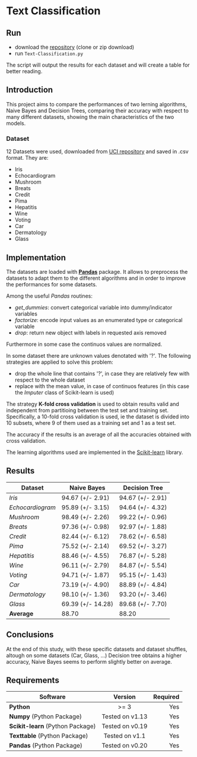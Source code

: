 # Text Classification

## Run
- download the [repository](https://github.com/AlessandroSoci/Naive-Bayes-vs-Decision-Tree/archive/master.zip) (clone or zip download)
- run `Text-Classification.py`

The script will output the results for each dataset and will create a table for better reading.

## Introduction
This project aims to compare the performances of two lerning algorithms, Naive Bayes and Decision Trees, comparing their accuracy with respect to many different datasets, showing the main characteristics of the two models. 

### Dataset
12 Datasets were used, downloaded from [UCI repository](https://archive.ics.uci.edu/ml/datasets.html) and saved in .csv format. They are:
- Iris
- Echocardiogram
- Mushroom
- Breats
- Credit
- Pima
- Hepatitis
- Wine
- Voting
- Car
- Dermatology
- Glass

## Implementation
The datasets are loaded with [**Pandas**](https://pandas.pydata.org/) package. It allows to preprocess the datasets to adapt them to the different algorithms and in order to improve the performances for some datasets. 

Among the useful *Pandas* routines:
- *get_dummies*: convert categorical variable into dummy/indicator variables
- *factorize*: encode input values as an enumerated type or categorical variable
- *drop*: return new object with labels in requested axis removed

Furthermore in some case the continuos values are normalized.

In some dataset there are unknown values denotated with '?'. 
The following strategies are applied to solve this problem:
- drop the whole line that contains '?', in case they are relatively few with respect to the whole dataset
- replace with the mean value, in case of continuos features (in this case the *Imputer* class of Scikit-learn is used)

The strategy **K-fold cross validation** is used to obtain results valid and independent from partitioing between the test set and training set.
Specifically, a 10-fold cross validation is used, ie the dataset is divided into 10 subsets, where 9 of them used as a training set and 1 as a test set. 

The accuracy if the results is an average of all the accuracies obtained with cross validation.

The learning algorithms used are implemented in the [Scikit-learn](http://scikit-learn.org/stable/) library.

## Results

|    Dataset         |   Naive Bayes    |   Decision Tree   |
|--------------------|------------------|-------------------|
| *Iris*             | 94.67 (+/- 2.91) | 94.67 (+/- 2.91)  |
| *Echocardiogram*   | 95.89 (+/- 3.15) | 94.64 (+/- 4.32)  |
| *Mushroom*         | 98.49 (+/- 2.26) | 99.22 (+/- 0.96)  |
| *Breats*           | 97.36 (+/- 0.98) | 92.97 (+/- 1.88)  |
| *Credit*           | 82.44 (+/- 6.12) | 78.62 (+/- 6.58)  |
| *Pima*             | 75.52 (+/- 2.14) | 69.52 (+/- 3.27)  |
| *Hepatitis*        | 88.46 (+/- 4.55) | 76.87 (+/- 5.28)  |
| *Wine*             | 96.11 (+/- 2.79) | 84.87 (+/- 5.54)  |
| *Voting*           | 94.71 (+/- 1.87) | 95.15 (+/- 1.43)  |
| *Car*              | 73.19 (+/- 4.90) | 88.89 (+/- 4.84)  |
| *Dermatology*      | 98.10 (+/- 1.36) | 93.20 (+/- 3.46)  |
| *Glass*            | 69.39 (+/- 14.28)| 89.68 (+/- 7.70)  |
| **Average**        | 88.70            | 88.20             |

## Conclusions
At the end of this study, with these specific datasets and dataset shuffles, altough on some datasets (Car, Glass, ...) Decision tree obtains a higher accuracy, Naive Bayes seems to perform slightly better on average.

## Requirements
| Software                                                    | Version        | Required |
| ------------------------------------------------------------|:--------------:| --------:|
| **Python**                                                  |     >= 3       |    Yes   |
| **Numpy** (Python Package)                                  |Tested on v1.13 |    Yes   |
| **Scikit-learn** (Python Package)                           |Tested on v0.19 |    Yes   |
| **Texttable** (Python Package)                              |Tested on v1.1  |    Yes   |
| **Pandas** (Python Package)                                 |Tested on v0.20 |    Yes   |
